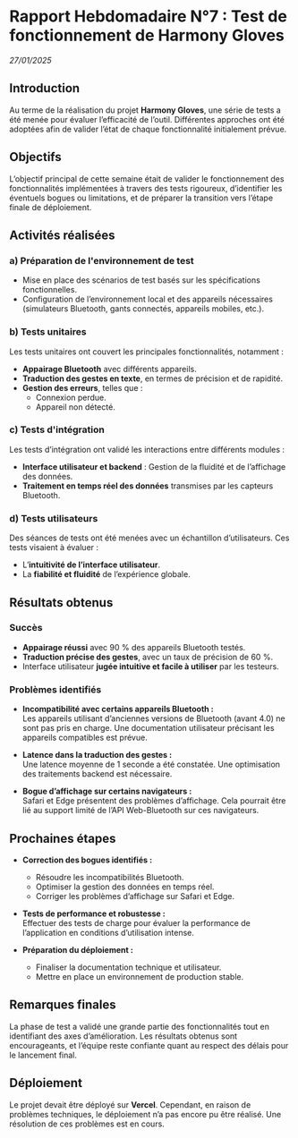 # Rapport Hebdomadaire N°7 : Test de fonctionnement de Harmony Gloves  
_27/01/2025_

## Introduction
Au terme de la réalisation du projet **Harmony Gloves**, une série de tests a été menée pour évaluer l’efficacité de l’outil. Différentes approches ont été adoptées afin de valider l’état de chaque fonctionnalité initialement prévue.

## Objectifs
L’objectif principal de cette semaine était de valider le fonctionnement des fonctionnalités implémentées à travers des tests rigoureux, d’identifier les éventuels bogues ou limitations, et de préparer la transition vers l’étape finale de déploiement.

## Activités réalisées

### a) Préparation de l'environnement de test
- Mise en place des scénarios de test basés sur les spécifications fonctionnelles.
- Configuration de l’environnement local et des appareils nécessaires (simulateurs Bluetooth, gants connectés, appareils mobiles, etc.).

### b) Tests unitaires
Les tests unitaires ont couvert les principales fonctionnalités, notamment :  
- **Appairage Bluetooth** avec différents appareils.  
- **Traduction des gestes en texte**, en termes de précision et de rapidité.  
- **Gestion des erreurs**, telles que :  
  - Connexion perdue.  
  - Appareil non détecté.  

### c) Tests d'intégration
Les tests d’intégration ont validé les interactions entre différents modules :  
- **Interface utilisateur et backend** : Gestion de la fluidité et de l’affichage des données.  
- **Traitement en temps réel des données** transmises par les capteurs Bluetooth.  

### d) Tests utilisateurs
Des séances de tests ont été menées avec un échantillon d’utilisateurs. Ces tests visaient à évaluer :  
- L’**intuitivité de l’interface utilisateur**.  
- La **fiabilité et fluidité** de l’expérience globale.  

## Résultats obtenus

### Succès
- **Appairage réussi** avec 90 % des appareils Bluetooth testés.  
- **Traduction précise des gestes**, avec un taux de précision de 60 %.  
- Interface utilisateur **jugée intuitive et facile à utiliser** par les testeurs.  

### Problèmes identifiés
- **Incompatibilité avec certains appareils Bluetooth :**  
  Les appareils utilisant d’anciennes versions de Bluetooth (avant 4.0) ne sont pas pris en charge. Une documentation utilisateur précisant les appareils compatibles est prévue.  

- **Latence dans la traduction des gestes :**  
  Une latence moyenne de 1 seconde a été constatée. Une optimisation des traitements backend est nécessaire.  

- **Bogue d’affichage sur certains navigateurs :**  
  Safari et Edge présentent des problèmes d’affichage. Cela pourrait être lié au support limité de l’API Web-Bluetooth sur ces navigateurs.  

## Prochaines étapes
- **Correction des bogues identifiés :**  
  - Résoudre les incompatibilités Bluetooth.  
  - Optimiser la gestion des données en temps réel.  
  - Corriger les problèmes d’affichage sur Safari et Edge.  

- **Tests de performance et robustesse :**  
  Effectuer des tests de charge pour évaluer la performance de l’application en conditions d’utilisation intense.  

- **Préparation du déploiement :**  
  - Finaliser la documentation technique et utilisateur.  
  - Mettre en place un environnement de production stable.  

## Remarques finales
La phase de test a validé une grande partie des fonctionnalités tout en identifiant des axes d’amélioration. Les résultats obtenus sont encourageants, et l’équipe reste confiante quant au respect des délais pour le lancement final.

## Déploiement
Le projet devait être déployé sur **Vercel**. Cependant, en raison de problèmes techniques, le déploiement n’a pas encore pu être réalisé. Une résolution de ces problèmes est en cours.
